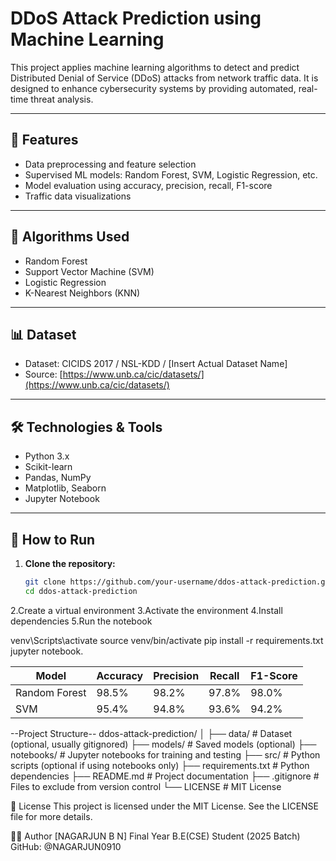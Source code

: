 # DDoS Attack Prediction using Machine Learning

This project applies machine learning algorithms to detect and predict Distributed Denial of Service (DDoS) attacks from network traffic data. It is designed to enhance cybersecurity systems by providing automated, real-time threat analysis.

---

## 📌 Features
- Data preprocessing and feature selection
- Supervised ML models: Random Forest, SVM, Logistic Regression, etc.
- Model evaluation using accuracy, precision, recall, F1-score
- Traffic data visualizations

---

## 🧠 Algorithms Used
- Random Forest
- Support Vector Machine (SVM)
- Logistic Regression
- K-Nearest Neighbors (KNN)

---

## 📊 Dataset
- Dataset: CICIDS 2017 / NSL-KDD / [Insert Actual Dataset Name]
- Source: [https://www.unb.ca/cic/datasets/](https://www.unb.ca/cic/datasets/)

---

## 🛠️ Technologies & Tools
- Python 3.x
- Scikit-learn
- Pandas, NumPy
- Matplotlib, Seaborn
- Jupyter Notebook

---

## 🚀 How to Run

1. **Clone the repository:**
   ```bash
   git clone https://github.com/your-username/ddos-attack-prediction.git
   cd ddos-attack-prediction
2.Create a virtual environment 
3.Activate the environment
4.Install dependencies
5.Run the notebook

  venv\Scripts\activate
  source venv/bin/activate
  pip install -r requirements.txt
  jupyter notebook.

| Model         | Accuracy | Precision | Recall | F1-Score |
| ------------- | -------- | --------- | ------ | -------- |
| Random Forest | 98.5%    | 98.2%     | 97.8%  | 98.0%    |
| SVM           | 95.4%    | 94.8%     | 93.6%  | 94.2%    |

--Project Structure--
ddos-attack-prediction/
│
├── data/                  # Dataset (optional, usually gitignored)
├── models/                # Saved models (optional)
├── notebooks/             # Jupyter notebooks for training and testing
├── src/                   # Python scripts (optional if using notebooks only)
├── requirements.txt       # Python dependencies
├── README.md              # Project documentation
├── .gitignore             # Files to exclude from version control
└── LICENSE                # MIT License

📄 License
This project is licensed under the MIT License.
See the LICENSE file for more details.

🙋‍♂️ Author
[NAGARJUN B N]
Final Year B.E(CSE) Student (2025 Batch)
GitHub: @NAGARJUN0910

